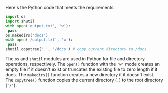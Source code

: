 Here's the Python code that meets the requirements:
```python
import os
import shutil
with open('output.txt', 'w'):
 pass
os.makedirs('docs')
with open('/output.txt', 'w'):
 pass
shutil.copytree('.', '/docs') # copy current directory to /docs
```
The `os` and `shutil` modules are used in Python for file and directory operations, respectively. The `open()` function with the `'w'` mode creates an empty file if it doesn't exist or truncates the existing file to zero length if it does. The `makedirs()` function creates a new directory if it doesn't exist. The `copytree()` function copies the current directory (`.`) to the root directory (`'/'`).

